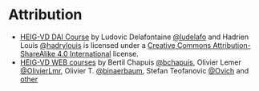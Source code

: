 # Attribution

<!--PLease use TASL to attribute. More information here: https://wiki.creativecommons.org/wiki/Recommended_practices_for_attribution-->

- [HEIG-VD DAI Course](https://github.com/heig-vd-dai-course/heig-vd-dai-course)
  by Ludovic Delafontaine [@ludelafo](https://github.com/ludelafo/) and Hadrien
  Louis [@hadrylouis](https://github.com/hadrylouis) is licensed under a
  [Creative Commons Attribution-ShareAlike 4.0 International](https://github.com/heig-vd-dai-course/heig-vd-dai-course/blob/main/LICENSE.md)
  license.
- [HEIG-VD WEB courses](https://github.com/web-classroom/web-classroom.github.io)
  by Bertil Chapuis [@bchapuis](https://github.com/bchapuis), Olivier Lemer
  [@OlivierLmr](https://github.com/OlivierLmr), Olivier T.
  [@binaerbaum](https://github.com/binaerbaum), Stefan Teofanovic
  [@Ovich](https://github.com/Ovich) and
  [other](https://github.com/orgs/web-classroom/people)
